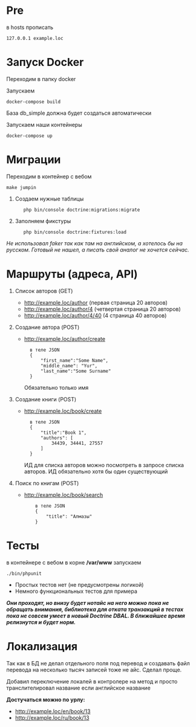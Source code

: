 # Pre
в hosts прописать 
```
127.0.0.1 example.loc
```

# Запуск Docker
Переходим в папку docker 

Запускаем
```
docker-compose build
```
База db_simple должна будет создаться автоматически

Запускаем наши контейнеры
```
docker-compose up
```

# Миграции
Переходим в контейнер с вебом 
```
make jumpin
```

1. Создаем нужные таблицы 
    ```
       php bin/console doctrine:migrations:migrate
    ```
2. Заполняем фикстуры
    ```
       php bin/console doctrine:fixtures:load
    ``` 
_Не использовал faker так как там на английском, а хотелось бы на русском. Готовый не нашел, а писать свой аналог не хочется сейчас._

# Маршруты (адреса, API)

1. Список авторов (GET)
      - http://example.loc/author  (первая страница 20 авторов)
      - http://example.loc/author/4 (четвертая страница 20 авторов)
      - http://example.loc/author/4/40 (4 страница 40 авторов)
 
2. Создание автора (POST)
      - http://example.loc/author/create 
        ```
          в теле JSON 
          {
              "first_name":"Some Name",
              "middle_name": "Yur",
              "last_name":"Some Surname"
          }
        ```
        Обязательно только имя

3. Создание книги (POST)
    - http://example.loc/book/create
        ```
          в теле JSON
          {
              "title":"Book 1",
              "authors": [
                  34439, 34441, 27557
              ]
          }
        ```
        ИД для списка авторов можно посмотреть в запросе списка авторов. ИД обязательно хотя бы один существующий
  
4. Поиск по книгам (POST)
    - http://example.loc/book/search
        ```
            в теле JSON
            {
                "title": "Алмазы"
            }
        ```

# Тесты

в контейнере с вебом в корне **/var/www** запускаем 
```
./bin/phpunit
```
- Простых тестов нет (не предусмотрены логикой)
- Немного функциональных тестов для примера

**_Они проходят, но внизу будет нотайс на него можно пока не обращать внимания, библиотека для отката транзакций в тестах 
пока не совсем умеет в новый Doctrine DBAL. В ближайшее время релизнутся и будет норм._**

# Локализация
Так как в БД не делал отдельного поля под перевод и создавать файл перевода на несколько тысяч записей тоже не айс. Сделал проще. 

Добавил переключение локалей в контролере на метод и просто транслителировал название если английское название

**Достучаться можно по урлу:**
- http://example.loc/en/book/13
- http://example.loc/ru/book/13
